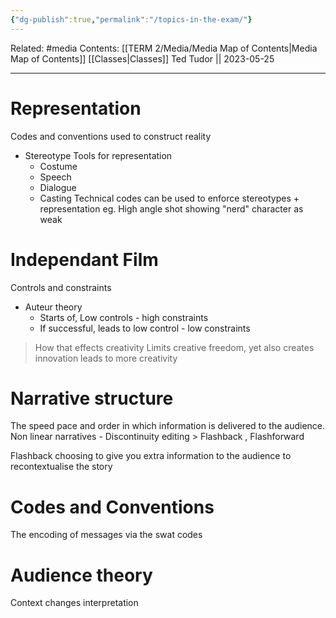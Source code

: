 ```yaml
---
{"dg-publish":true,"permalink":"/topics-in-the-exam/"}
---
```


Related: #media
Contents: [[TERM 2/Media/Media Map of Contents\|Media Map of Contents]]
[[Classes\|Classes]]
Ted Tudor || 2023-05-25
***
# Representation 
Codes and conventions used to construct reality 
- Stereotype
	Tools for representation 
	- Costume 
	- Speech 
	- Dialogue
	- Casting
Technical codes can be used to enforce stereotypes + representation eg. High angle shot showing "nerd" character as weak 

# Independant Film
Controls and constraints 
- Auteur theory 
	- Starts of, Low controls - high constraints
	- If successful, leads to low control - low constraints 
> How that effects creativity 
> Limits creative freedom, yet also creates innovation leads to more creativity 

# Narrative structure 
The speed pace and order in which information is delivered to the audience. 
	Non linear narratives 
	- Discontinuity editing 
	> Flashback , Flashforward 

Flashback choosing to give you extra information to the audience to recontextualise the story

# Codes and Conventions 
The encoding of messages via the swat codes 

# Audience theory 
Context changes interpretation 
